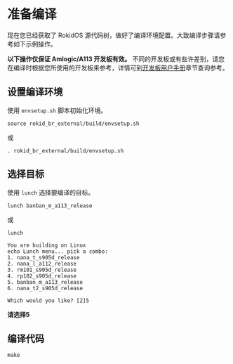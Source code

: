 # 准备编译

现在您已经获取了 RokidOS 源代码树，做好了编译环境配置。大致编译步骤请参考如下示例操作。

**以下操作仅保证 Amlogic/A113 开发板有效。** 不同的开发板或有些许差别，请您在编译时根据您所使用的开发板来参考，详情可到[开发板用户手册](../../reference/dev_board/board_list.html)章节查询参考。


## 设置编译环境

使用 ```envsetup.sh``` 脚本初始化环境。
```
source rokid_br_external/build/envsetup.sh
```
或
```
. rokid_br_external/build/envsetup.sh
```

## 选择目标

使用 ```lunch``` 选择要编译的目标。
```
lunch banban_m_a113_release
```
或
```
lunch 

You are building on Linux
echo Lunch menu... pick a combo:
1. nana_t_s905d_release
2. nana_l_a112_release
3. rm101_s905d_release
4. rp102_s905d_release
5. banban_m_a113_release
6. nana_t2_s905d_release

Which would you like? [2]5
```
**请选择5**

## 编译代码
```
make 
```
